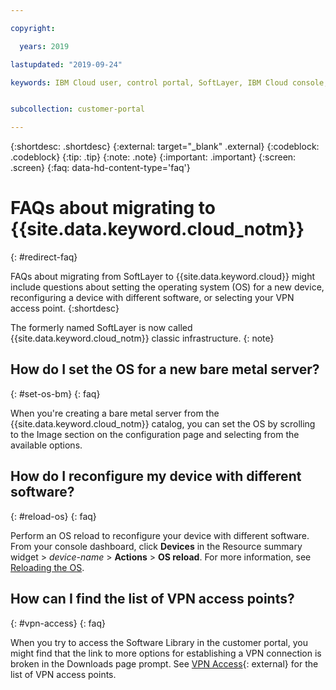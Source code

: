 ```yaml
---

copyright:

  years: 2019

lastupdated: "2019-09-24"

keywords: IBM Cloud user, control portal, SoftLayer, IBM Cloud console, FAQ, frequently asked questions, migrate, devices


subcollection: customer-portal

---
```


{:shortdesc: .shortdesc}
{:external: target="_blank" .external}
{:codeblock: .codeblock}
{:tip: .tip}
{:note: .note}
{:important: .important}
{:screen: .screen}
{:faq: data-hd-content-type='faq'}


# FAQs about migrating to {{site.data.keyword.cloud_notm}}
{: #redirect-faq}

FAQs about migrating from SoftLayer to {{site.data.keyword.cloud}} might include questions about setting the operating system (OS) for a new device, reconfiguring a device with different software, or selecting your VPN access point. 
{:shortdesc}

The formerly named SoftLayer is now called {{site.data.keyword.cloud_notm}} classic infrastructure. 
{: note}

## How do I set the OS for a new bare metal server?
{: #set-os-bm}
{: faq}

When you're creating a bare metal server from the {{site.data.keyword.cloud_notm}} catalog, you can set the OS by scrolling to the Image section on the configuration page and selecting from the available options. 

## How do I reconfigure my device with different software?
{: #reload-os}
{: faq}

Perform an OS reload to reconfigure your device with different software. From your console dashboard, click **Devices** in the Resource summary widget > *device-name* > **Actions** > **OS reload**. For more information, see [Reloading the OS](/docs/infrastructure/software?topic=software-reloading-the-os#reloading-the-os). 

## How can I find the list of VPN access points?
{: #vpn-access}
{: faq}

When you try to access the Software Library in the customer portal, you might find that the link to more options for establishing a VPN connection is broken in the Downloads page prompt. See [VPN Access](https://www.ibm.com/cloud/vpn-access){: external} for the list of VPN access points. 